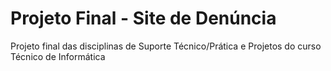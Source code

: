 # Projeto Final - Site de Denúncia
 Projeto final das disciplinas de Suporte Técnico/Prática e Projetos do curso Técnico de Informática
